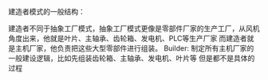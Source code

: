 建造者模式的一般结构：

建造者不同于抽象工厂模式，抽象工厂模式更像是零部件厂家的生产工厂，从风机角度出来，他就是叶片、主轴承、齿轮箱、发电机、PLC等生产厂家
而建造者就是主机厂家，他负责把这些大型零部件进行组装。
Builder: 制定所有主机厂家的一般建设逻辑，比如先组装齿轮箱、主轴承、发电机、叶片等 但是都不是具体的过程